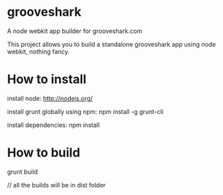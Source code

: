 grooveshark
========

A node webkit app builder for grooveshark.com

This project allows you to build a standalone grooveshark app using node webkit, nothing fancy.

How to install
====

install node:
http://nodejs.org/

install grunt globally using npm:
npm install -g grunt-cli

install dependencies:
npm install

How to build
====

grunt build

// all the builds will be in dist folder
